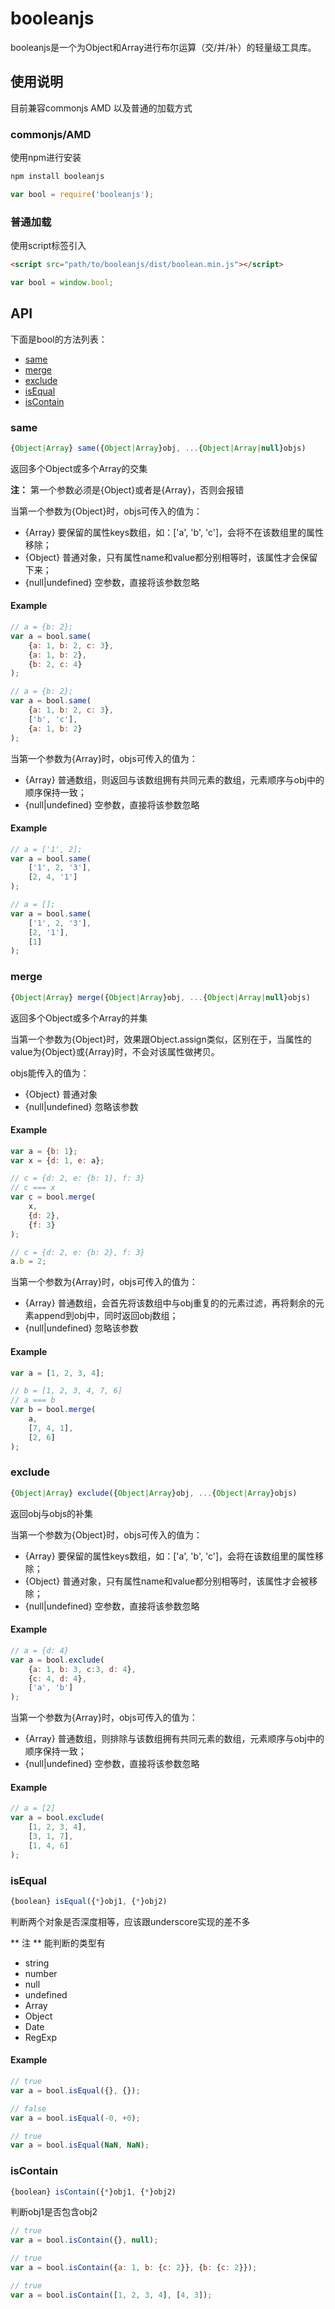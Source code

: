 # booleanjs

booleanjs是一个为Object和Array进行布尔运算（交/并/补）的轻量级工具库。

## 使用说明
目前兼容commonjs AMD 以及普通的加载方式

### commonjs/AMD
使用npm进行安装
```bash
npm install booleanjs
```

```javascript
var bool = require('booleanjs');
```

### 普通加载
使用script标签引入

```HTML
<script src="path/to/booleanjs/dist/boolean.min.js"></script>
````

```javascript
var bool = window.bool;
```

## API

下面是bool的方法列表：
- [same](#same)
- [merge](#merge)
- [exclude](#exclude)
- [isEqual](#isEqual)
- [isContain](#isContain)

### same

```javascript
{Object|Array} same({Object|Array}obj, ...{Object|Array|null}objs)
```

返回多个Object或多个Array的交集

**注：** 第一个参数必须是{Object}或者是{Array}，否则会报错

当第一个参数为{Object}时，objs可传入的值为：
- {Array} 要保留的属性keys数组，如：['a', 'b', 'c']，会将不在该数组里的属性移除；
- {Object} 普通对象，只有属性name和value都分别相等时，该属性才会保留下来；
- {null|undefined} 空参数，直接将该参数忽略

#### Example

```javascript
// a = {b: 2};
var a = bool.same(
    {a: 1, b: 2, c: 3},
    {a: 1, b: 2},
    {b: 2, c: 4}
);

// a = {b: 2};
var a = bool.same(
    {a: 1, b: 2, c: 3},
    ['b', 'c'],
    {a: 1, b: 2}
);
```

当第一个参数为{Array}时，objs可传入的值为：
- {Array} 普通数组，则返回与该数组拥有共同元素的数组，元素顺序与obj中的顺序保持一致；
- {null|undefined} 空参数，直接将该参数忽略

#### Example

```javascript
// a = ['1', 2];
var a = bool.same(
    ['1', 2, '3'],
    [2, 4, '1']
);

// a = [];
var a = bool.same(
    ['1', 2, '3'],
    [2, '1'],
    [1]
);
```

### merge

```javascript
{Object|Array} merge({Object|Array}obj, ...{Object|Array|null}objs)
```

返回多个Object或多个Array的并集

当第一个参数为{Object}时，效果跟Object.assign类似，区别在于，当属性的value为{Object}或{Array}时，不会对该属性做拷贝。

objs能传入的值为：
- {Object} 普通对象
- {null|undefined} 忽略该参数

#### Example

```javascript
var a = {b: 1};
var x = {d: 1, e: a};

// c = {d: 2, e: {b: 1}, f: 3}
// c === x
var c = bool.merge(
    x,
    {d: 2},
    {f: 3}
);

// c = {d: 2, e: {b: 2}, f: 3}
a.b = 2;
```

当第一个参数为{Array}时，objs可传入的值为：
- {Array} 普通数组，会首先将该数组中与obj重复的的元素过滤，再将剩余的元素append到obj中，同时返回obj数组；
- {null|undefined} 忽略该参数

#### Example

```javascript
var a = [1, 2, 3, 4];

// b = [1, 2, 3, 4, 7, 6]
// a === b
var b = bool.merge(
    a,
    [7, 4, 1],
    [2, 6]
);
```

### exclude

```javascript
{Object|Array} exclude({Object|Array}obj, ...{Object|Array}objs)
```

返回obj与objs的补集

当第一个参数为{Object}时，objs可传入的值为：
- {Array} 要保留的属性keys数组，如：['a', 'b', 'c']，会将在该数组里的属性移除；
- {Object} 普通对象，只有属性name和value都分别相等时，该属性才会被移除；
- {null|undefined} 空参数，直接将该参数忽略

#### Example

```javascript
// a = {d: 4}
var a = bool.exclude(
    {a: 1, b: 3, c:3, d: 4},
    {c: 4, d: 4},
    ['a', 'b']
);
```

当第一个参数为{Array}时，objs可传入的值为：
- {Array} 普通数组，则排除与该数组拥有共同元素的数组，元素顺序与obj中的顺序保持一致；
- {null|undefined} 空参数，直接将该参数忽略

#### Example

```javascript
// a = [2]
var a = bool.exclude(
    [1, 2, 3, 4],
    [3, 1, 7],
    [1, 4, 6]
);
```

### isEqual

```javascript
{boolean} isEqual({*}obj1, {*}obj2)
```

判断两个对象是否深度相等，应该跟underscore实现的差不多

** 注 ** 能判断的类型有
- string
- number
- null
- undefined
- Array
- Object
- Date
- RegExp

#### Example

```javascript
// true
var a = bool.isEqual({}, {});

// false
var a = bool.isEqual(-0, +0);

// true
var a = bool.isEqual(NaN, NaN);
```

### isContain

```javascript
{boolean} isContain({*}obj1, {*}obj2)
```

判断obj1是否包含obj2

```javascript
// true
var a = bool.isContain({}, null);

// true
var a = bool.isContain({a: 1, b: {c: 2}}, {b: {c: 2}});

// true
var a = bool.isContain([1, 2, 3, 4], [4, 3]);
```
